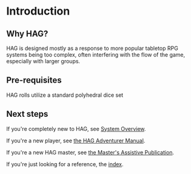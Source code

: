 # Introduction

## Why HAG?
HAG is designed mostly as a response to more popular tabletop
RPG systems being too complex, often interfering with the
flow of the game, especially with larger groups.

## Pre-requisites
HAG rolls utilize a standard polyhedral dice set

## Next steps
If you're completely new to HAG, see [System Overview](System_Overview.md).

If you're a new player, see [the HAG Adventurer Manual](HAM.md).

If you're a new HAG master, see [the Master's Assistive Publication](MAP.md).

If you're just looking for a reference, the [index](Index.md).


